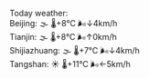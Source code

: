 Today weather:  
Beijing: 🌫  🌡️+8°C 🌬️↓4km/h  
Tianjin: 🌫  🌡️+8°C 🌬️↑0km/h  
Shijiazhuang: 🌫  🌡️+7°C 🌬️↓4km/h  
Tangshan: ☀️ 🌡️+11°C 🌬️←5km/h  
